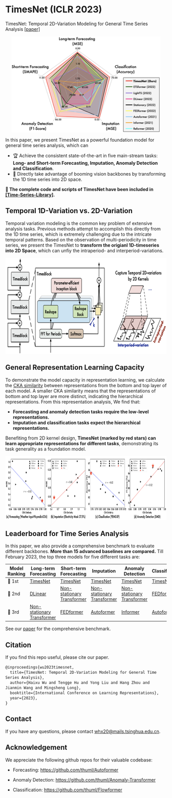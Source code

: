 # TimesNet (ICLR 2023)
TimesNet: Temporal 2D-Variation Modeling for General Time Series Analysis [[paper]](https://openreview.net/pdf?id=ju_Uqw384Oq)

<p align="center">
<img src=".\pic\overall.png" height = "300" alt="" align=center />
</p>

In this paper, we present TimesNet as a powerful foundation model for general time series analysis, which can

- 🏆 Achieve the consistent state-of-the-art in five main-stream tasks: **Long- and Short-term Forecasting, Imputation, Anomaly Detection and Classification**.
- 🌟 Directly take advantage of booming vision backbones by transforming the 1D time series into 2D space.

**:triangular_flag_on_post: The complete code and scripts of TimesNet have been included in [[Time-Series-Library]](https://github.com/thuml/Time-Series-Library).**

## Temporal 1D-Variation vs. 2D-Variation

Temporal variation modeling is the common key problem of extensive analysis tasks. Previous methods attempt to accomplish this directly from the 1D time series, which is extremely challenging due to the intricate temporal patterns. Based on the observation of multi-periodicity in time series, we present the TimesNet to **transform the origianl 1D-timeseries into 2D Space**, which can unfiy the intraperiod- and interperiod-variations.

<p align="center">
<img src=".\pic\timesnet.png" height = "300" alt="" align=center />
</p>

## General Representation Learning Capacity

To demonstrate the model capacity in representation learning, we calculate the [CKA similarity](https://github.com/jayroxis/CKA-similarity) between representations from the bottom and top layer of each model. A smaller CKA similarity means that the representations of bottom and top layer are more distinct, indicating the hierarchical representations. From this representation analysis, We find that:

- **Forecasting and anomaly detection tasks require the low-level representations.**
- **Imputation and classification tasks expect the hierarchical representations.**

Benefiting from 2D kernel design, **TimesNet (marked by red stars) can learn appropriate representations for different tasks**, demonstrating its task generality as a foundation model.

<p align="center">
<img src=".\pic\representation.png" height = "200" alt="" align=center />
</p>

## Leaderboard for Time Series Analysis

In this paper, we also provide a comprehensive benchmark to evaluate different backbones. **More than 15 advanced baselines are compared.** Till February 2023, the top three models for five different tasks are:

| Model<br>Ranking | Long-term<br>Forecasting                                     | Short-term<br>Forecasting                                    | Imputation                                                   | Anomaly<br>Detection                                         | Classification                                     |
| ---------------- | ------------------------------------------------------------ | ------------------------------------------------------------ | ------------------------------------------------------------ | ------------------------------------------------------------ | -------------------------------------------------- |
| 🥇 1st            | [TimesNet](https://arxiv.org/abs/2210.02186)                 | [TimesNet](https://arxiv.org/abs/2210.02186)                 | [TimesNet](https://arxiv.org/abs/2210.02186)                 | [TimesNet](https://arxiv.org/abs/2210.02186)                 | [TimesNet](https://arxiv.org/abs/2210.02186)       |
| 🥈 2nd            | [DLinear](https://github.com/cure-lab/LTSF-Linear)           | [Non-stationary<br/>Transformer](https://github.com/thuml/Nonstationary_Transformers) | [Non-stationary<br/>Transformer](https://github.com/thuml/Nonstationary_Transformers) | [Non-stationary<br/>Transformer](https://github.com/thuml/Nonstationary_Transformers) | [FEDformer](https://github.com/MAZiqing/FEDformer) |
| 🥉 3rd            | [Non-stationary<br>Transformer](https://github.com/thuml/Nonstationary_Transformers) | [FEDformer](https://github.com/MAZiqing/FEDformer)           | [Autoformer](https://github.com/thuml/Autoformer)            | [Informer](https://github.com/zhouhaoyi/Informer2020)        | [Autoformer](https://github.com/thuml/Autoformer)  |

See our [paper](https://openreview.net/pdf?id=ju_Uqw384Oq) for the comprehensive benchmark.

## Citation

If you find this repo useful, please cite our paper.

```
@inproceedings{wu2023timesnet,
  title={TimesNet: Temporal 2D-Variation Modeling for General Time Series Analysis},
  author={Haixu Wu and Tengge Hu and Yong Liu and Hang Zhou and Jianmin Wang and Mingsheng Long},
  booktitle={International Conference on Learning Representations},
  year={2023},
}
```

## Contact
If you have any questions, please contact whx20@mails.tsinghua.edu.cn.

## Acknowledgement

We appreciate the following github repos for their valuable codebase:

- Forecasting: https://github.com/thuml/Autoformer

- Anomaly Detection: https://github.com/thuml/Anomaly-Transformer

- Classification: https://github.com/thuml/Flowformer
